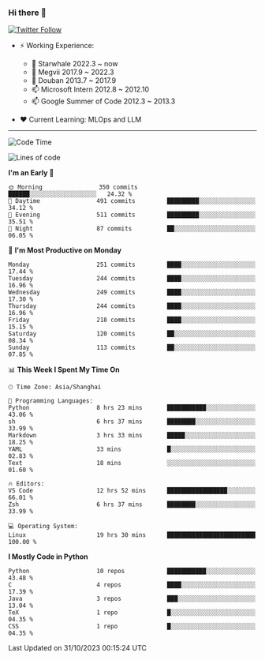 ### Hi there 👋

[![Twitter Follow](https://img.shields.io/twitter/follow/tianweidut?style=social)](https://twitter.com/tianweidut)

- ⚡ Working Experience:
  - 🔭 Starwhale 2022.3 ~ now
  - 🌱 Megvii 2017.9 ~ 2022.3
  - 🌱 Douban 2013.7 ~ 2017.9
  - 📫 Microsoft Intern 2012.8 ~ 2012.10
  - 📫 Google Summer of Code 2012.3 ~ 2013.3

- ❤️ Current Learning: MLOps and LLM

---
<!--START_SECTION:waka-->
![Code Time](http://img.shields.io/badge/Code%20Time-4%2C623%20hrs%2049%20mins-blue)

![Lines of code](https://img.shields.io/badge/From%20Hello%20World%20I%27ve%20Written-1.2%20million%20lines%20of%20code-blue)

**I'm an Early 🐤** 

```text
🌞 Morning                350 commits         ██████░░░░░░░░░░░░░░░░░░░   24.32 % 
🌆 Daytime                491 commits         █████████░░░░░░░░░░░░░░░░   34.12 % 
🌃 Evening                511 commits         █████████░░░░░░░░░░░░░░░░   35.51 % 
🌙 Night                  87 commits          ██░░░░░░░░░░░░░░░░░░░░░░░   06.05 % 
```
📅 **I'm Most Productive on Monday** 

```text
Monday                   251 commits         ████░░░░░░░░░░░░░░░░░░░░░   17.44 % 
Tuesday                  244 commits         ████░░░░░░░░░░░░░░░░░░░░░   16.96 % 
Wednesday                249 commits         ████░░░░░░░░░░░░░░░░░░░░░   17.30 % 
Thursday                 244 commits         ████░░░░░░░░░░░░░░░░░░░░░   16.96 % 
Friday                   218 commits         ████░░░░░░░░░░░░░░░░░░░░░   15.15 % 
Saturday                 120 commits         ██░░░░░░░░░░░░░░░░░░░░░░░   08.34 % 
Sunday                   113 commits         ██░░░░░░░░░░░░░░░░░░░░░░░   07.85 % 
```


📊 **This Week I Spent My Time On** 

```text
🕑︎ Time Zone: Asia/Shanghai

💬 Programming Languages: 
Python                   8 hrs 23 mins       ███████████░░░░░░░░░░░░░░   43.06 % 
sh                       6 hrs 37 mins       ████████░░░░░░░░░░░░░░░░░   33.99 % 
Markdown                 3 hrs 33 mins       █████░░░░░░░░░░░░░░░░░░░░   18.25 % 
YAML                     33 mins             █░░░░░░░░░░░░░░░░░░░░░░░░   02.83 % 
Text                     18 mins             ░░░░░░░░░░░░░░░░░░░░░░░░░   01.60 % 

🔥 Editors: 
VS Code                  12 hrs 52 mins      █████████████████░░░░░░░░   66.01 % 
Zsh                      6 hrs 37 mins       ████████░░░░░░░░░░░░░░░░░   33.99 % 

💻 Operating System: 
Linux                    19 hrs 30 mins      █████████████████████████   100.00 % 
```

**I Mostly Code in Python** 

```text
Python                   10 repos            ███████████░░░░░░░░░░░░░░   43.48 % 
C                        4 repos             ████░░░░░░░░░░░░░░░░░░░░░   17.39 % 
Java                     3 repos             ███░░░░░░░░░░░░░░░░░░░░░░   13.04 % 
TeX                      1 repo              █░░░░░░░░░░░░░░░░░░░░░░░░   04.35 % 
CSS                      1 repo              █░░░░░░░░░░░░░░░░░░░░░░░░   04.35 % 
```




 Last Updated on 31/10/2023 00:15:24 UTC
<!--END_SECTION:waka-->
